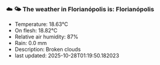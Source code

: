 ### ☁️ 🌤️  The weather in Florianópolis is: Florianópolis

- Temperature: 18.63°C
- On flesh: 18.82°C
- Relative air humidity: 87%
- Rain: 0.0 mm
- Description: Broken clouds
- last updated: 2025-10-28T01:19:50.182023

